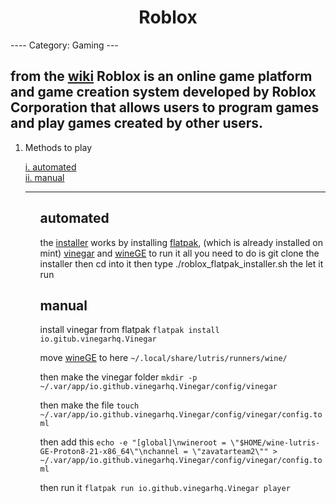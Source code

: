 
<h1 align="center"> Roblox </h1>
----
Category: Gaming
---


from the [wiki](https://en.wikipedia.org/wiki/Roblox) Roblox is an online game platform and game creation system developed by Roblox Corporation that allows users to program games and play games created by other users.
---
<ol>
<li> Methods to play

<a href="#section-1"> i. [automated](#automated) </a><br />
<a href="#section-1"> ii. [manual](#manual) </a><br />
</li>



---

<ol>

##  automated
the [installer](https://github.com/killertofus/scripts) works by installing [flatpak](), (which is already installed on mint) [vinegar](https://vinegarhq.org/) and [wineGE](https://github.com/GloriousEggroll/wine-ge-custom)
to run it all you need to do is git clone the installer then cd into it then type ./roblox_flatpak_installer.sh
the let it run

## manual
install vinegar from flatpak
```flatpak install io.gitub.vinegarhq.Vinegar```

move [wineGE](https://github.com/GloriousEggroll/wine-ge-custom/releases) to here `~/.local/share/lutris/runners/wine/`

then make the vinegar folder `mkdir -p ~/.var/app/io.github.vinegarhq.Vinegar/config/vinegar`

then make the file `touch ~/.var/app/io.github.vinegarhq.Vinegar/config/vinegar/config.toml`

then add this `echo -e "[global]\nwineroot = \"$HOME/wine-lutris-GE-Proton8-21-x86_64\"\nchannel = \"zavatarteam2\"" > ~/.var/app/io.github.vinegarhq.Vinegar/config/vinegar/config.toml`

then run it `flatpak run io.github.vinegarhq.Vinegar player`
